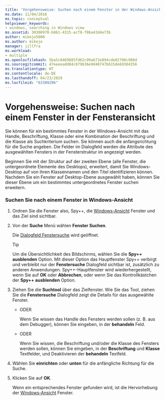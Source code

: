 ```yaml
---
title: 'Vorgehensweise: Suchen nach einem Fenster in der Windows-Ansicht | Microsoft-Dokumentation'
ms.date: 11/04/2016
ms.topic: conceptual
helpviewer_keywords:
- windows, searching in Windows view
ms.assetid: 30306970-b861-4315-acf8-f86a43d4e73b
author: mikejo5000
ms.author: mikejo
manager: jillfra
ms.workload:
- multiple
ms.openlocfilehash: 5ba5c8469885fd62c99a672e894cde82700c980d
ms.sourcegitcommit: 47eeeeadd84c879636e9d48747b615de69384356
ms.translationtype: HT
ms.contentlocale: de-DE
ms.lasthandoff: 04/23/2019
ms.locfileid: "63389296"
---
```

# <a name="how-to-search-for-a-window-in-windows-view"></a>Vorgehensweise: Suchen nach einem Fenster in der Fensteransicht
Sie können für ein bestimmtes Fenster in der Windows-Ansicht mit das Handle, Beschriftung, Klasse oder eine Kombination der Beschriftung und die Klasse als Suchkriterium suchen. Sie können auch die anfangsrichtung für die Suche angeben. Die Felder im Dialogfeld werden die Attribute des ausgewählten Fensters in der Fensterstruktur im angezeigt werden.

 Beginnen Sie mit der Struktur auf der zweiten Ebene (alle Fenster, die untergeordnete Elemente des Desktops), erweitert, damit Sie Windows-Desktop auf von ihren Klassennamen und den Titel identifizieren können. Nachdem Sie ein Fenster auf Desktop-Ebene ausgewählt haben, können Sie dieser Ebene um ein bestimmtes untergeordnetes Fenster suchen erweitern.

### <a name="to-search-for-a-window-in-windows-view"></a>Suchen Sie nach einem Fenster in Windows-Ansicht

1. Ordnen Sie die Fenster also, Spy++, die [Windows-Ansicht](../debugger/windows-view.md) Fenster und das Ziel sind sichtbar.

2. Von der **Suche** Menü wählen **Fenster Suchen**.

    Die [Dialogfeld Fenstersuche](../debugger/window-search-dialog-box.md) wird geöffnet.

   > [!TIP]
   > Um die Übersichtlichkeit des Bildschirms, wählen Sie die **Spy++ ausblenden** Option. Mit dieser Option das Hauptfenster Spy++ verbirgt und verbleibt nur der **Fenstersuche** Dialogfeld sichtbar ist, zusätzlich zu anderen Anwendungen. Spy++-Hauptfenster wird wiederhergestellt, wenn Sie auf **OK** oder **Abbrechen**, oder wenn Sie das Kontrollkästchen der **Spy++ ausblenden** Option.

3. Ziehen Sie die **Suchtool** über das Zielfenster. Wie Sie das Tool, ziehen Sie die **Fenstersuche** Dialogfeld zeigt die Details für das ausgewählte Fenster.

   - ODER

     Wenn Sie wissen das Handle des Fensters werden sollen (z. B. aus dem Debugger), können Sie eingeben, in der **behandeln** Feld.

   - ODER

     Wenn Sie wissen, die Beschriftung und/oder die Klasse des Fensters werden sollen, können Sie eingeben, in der **Beschriftung** und **Klasse** Textfelder, und Deaktivieren der **behandeln** Textfeld.

4. Wählen Sie **einrichten** oder **unten** für die anfängliche Richtung für die Suche.

5. Klicken Sie auf **OK**.

    Wenn ein entsprechendes Fenster gefunden wird, ist die Hervorhebung der [Windows-Ansicht](../debugger/windows-view.md) Fenster.